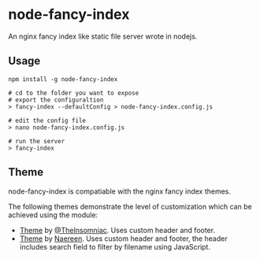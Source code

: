 # node-fancy-index

An nginx fancy index like static file server wrote in nodejs.

## Usage

```
npm install -g node-fancy-index
```

```
# cd to the folder you want to expose
# export the configuraltion
> fancy-index --defaultConfig > node-fancy-index.config.js

# edit the config file
> nano node-fancy-index.config.js

# run the server
> fancy-index
```

## Theme

node-fancy-index is compatiable with the nginx fancy index themes.

The following themes demonstrate the level of customization which can be
achieved using the module:

* [Theme](https://github.com/TheInsomniac/Nginx-Fancyindex-Theme) by
  [@TheInsomniac](https://github.com/TheInsomniac). Uses custom header and
  footer.
* [Theme](https://github.com/Naereen/Nginx-Fancyindex-Theme) by
  [Naereen](https://github.com/Naereen/). Uses custom header and footer, the
  header includes search field to filter by filename using JavaScript.

